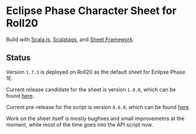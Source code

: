 Eclipse Phase Character Sheet for Roll20
========================================

Build with [Scala.js](https://www.scala-js.org/), [Scalatags](http://www.lihaoyi.com/scalatags/), and [Sheet Framework](https://github.com/Bathtor/sheet-framework).

Status
------

Version `1.7.3` is deployed on Roll20 as the default sheet for Eclipse Phase 1E.

Current release candidate for the sheet is version `1.8.0`, which can be found [here](https://github.com/Bathtor/roll20-character-sheets/tree/release-candidate/Eclipse%20Phase%20Alternate).

Current pre-release for the script is version `0.6.0`, which can be found [here](https://github.com/Bathtor/EPSheet/releases/tag/script-v0.6.0).

Work on the sheet itself is mostly bugfixes and small improvemetns at the moment, while most of the time goes into the API script now.
